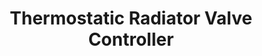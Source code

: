 ---
date_added: 2020-04-13
vendor: Moes
model: HY369-ZB-RVT  
title: Thermostatic Radiator Valve Controller
zigbeemodel: ['kud7u2l','TS0601']
category: hvac
supports: temperature, thermostat, battery
mlink: 3105
link: https://www.aliexpress.com/item/4000742201198.html
link2: 
compatible: [z2m,iob,deconz]
deconz: 
---
